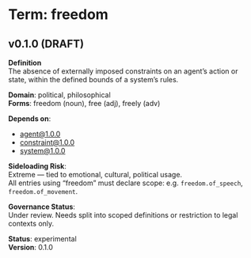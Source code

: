 # Term: freedom

## v0.1.0 (DRAFT)

**Definition**  
The absence of externally imposed constraints on an agent’s action or state, within the defined bounds of a system’s rules.

**Domain**: political, philosophical  
**Forms**: freedom (noun), free (adj), freely (adv)

**Depends on**:  
- agent@1.0.0  
- constraint@1.0.0  
- system@1.0.0

**Sideloading Risk**:  
Extreme — tied to emotional, cultural, political usage.  
All entries using “freedom” must declare scope: e.g. `freedom.of_speech`, `freedom.of_movement`.

**Governance Status**:  
Under review. Needs split into scoped definitions or restriction to legal contexts only.

**Status**: experimental  
**Version**: 0.1.0
